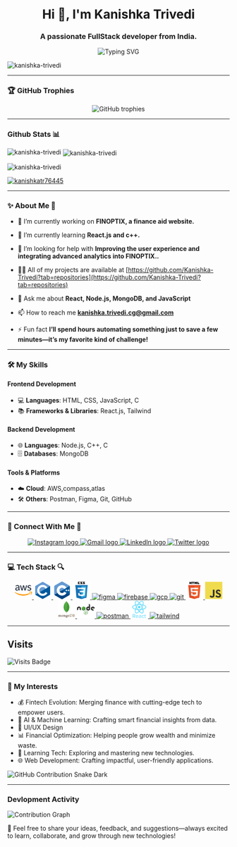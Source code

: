 <h1 align="center">Hi 👋, I'm Kanishka Trivedi</h1>
<h3 align="center">A passionate FullStack developer from India.</h3>


<p align="center">
  <img src="https://readme-typing-svg.demolab.com?font=Fira+Code&size=22&pause=1000&color=FF61D9&center=true&width=600&lines=Welcome+to+my+GitHub+profile!+💻;Full-Stack+Developer+🌐;Open-Source+Contributor+❤️;Lifelong+Learner+🎓" alt="Typing SVG" />
</p>

<p align="left"> <img src="https://komarev.com/ghpvc/?username=kanishka-trivedi&label=Profile%20views&color=0e75b6&style=flat" alt="kanishka-trivedi" /> </p>


---
### 🏆 GitHub Trophies

<p align="center">
  <img src="https://github-profile-trophy.vercel.app/?username=kanishka-trivedi&theme=radical&no-frame=true&no-bg=true&margin-w=4" alt="GitHub trophies" />
</p>


---
### Github Stats 📊

<p><img align="left" src="https://github-readme-stats.vercel.app/api/top-langs?username=kanishka-trivedi&show_icons=true&locale=en&layout=compact" alt="kanishka-trivedi" /></p>

<p>&nbsp;<img align="center" src="https://github-readme-stats.vercel.app/api?username=kanishka-trivedi&show_icons=true&locale=en" alt="kanishka-trivedi" /></p>

<p><img align="center" src="https://github-readme-streak-stats.herokuapp.com/?user=kanishka-trivedi&" alt="kanishka-trivedi" /></p>



<p align="left"> <a href="https://twitter.com/kanishkatr76445" target="blank"><img src="https://img.shields.io/twitter/follow/kanishkatr76445?logo=twitter&style=for-the-badge" alt="kanishkatr76445" /></a> </p>

---
### ✨ About Me 👤

- 🔭 I’m currently working on **FINOPTIX, a finance aid website.**

- 🌱 I’m currently learning **React.js and c++.**

- 🤝 I’m looking for help with **Improving the user experience and integrating advanced analytics into FINOPTIX..**

- 👨‍💻 All of my projects are available at [https://github.com/Kanishka-Trivedi?tab=repositories](https://github.com/Kanishka-Trivedi?tab=repositories)

- 💬 Ask me about **React, Node.js, MongoDB, and JavaScript**

- 📫 How to reach me **kanishka.trivedi.cg@gmail.com**

- ⚡ Fun fact **I’ll spend hours automating something just to save a few minutes—it’s my favorite kind of challenge!**


---
### 🛠️ My Skills

#### Frontend Development

- 💻 **Languages**: HTML, CSS, JavaScript, C
- 📚 **Frameworks & Libraries**: React.js, Tailwind

#### Backend Development
- 🌐 **Languages**: Node.js, C++, C
- 🗄️ **Databases**: MongoDB

#### Tools & Platforms
- ☁️ **Cloud**: AWS,compass,atlas
- 🛠️ **Others**: Postman, Figma, Git, GitHub


---
### 🤝 Connect With Me 🔗

<div align="center">
  <a href="https://www.instagram.com/kanishkatrivedi06" target="_blank" rel="noopener noreferrer">
    <img src="https://img.shields.io/static/v1?message=Instagram&logo=instagram&label=&color=E4405F&logoColor=white&labelColor=&style=for-the-badge" height="35" alt="Instagram logo" />
  </a>
  <a href="kanishka.trivedi.cg@gmail.com" target="_blank" rel="noopener noreferrer">
    <img src="https://img.shields.io/static/v1?message=Gmail&logo=gmail&label=&color=D14836&logoColor=white&labelColor=&style=for-the-badge" height="35" alt="Gmail logo" />
  </a>
  <a href="https://www.linkedin.com/in/Kanishka Trivedi" target="_blank" rel="noopener noreferrer">
    <img src="https://img.shields.io/static/v1?message=LinkedIn&logo=linkedin&label=&color=0077B5&logoColor=white&labelColor=&style=for-the-badge" height="35" alt="LinkedIn logo" />
  </a>
  <a href="https://x.com/kanishkatr76445?s=11" target="_blank" rel="noopener noreferrer">
    <img src="https://img.shields.io/static/v1?message=Twitter&logo=twitter&label=&color=1DA1F2&logoColor=white&labelColor=&style=for-the-badge" height="35" alt="Twitter logo" />
  </a>
</div>


---
###  💻 Tech Stack 🔍

<p align="center"> <a href="https://aws.amazon.com" target="_blank" rel="noreferrer"> <img src="https://raw.githubusercontent.com/devicons/devicon/master/icons/amazonwebservices/amazonwebservices-original-wordmark.svg" alt="aws" width="40" height="40"/> </a> <a href="https://www.cprogramming.com/" target="_blank" rel="noreferrer"> <img src="https://raw.githubusercontent.com/devicons/devicon/master/icons/c/c-original.svg" alt="c" width="40" height="40"/> </a> <a href="https://www.w3schools.com/cpp/" target="_blank" rel="noreferrer"> <img src="https://raw.githubusercontent.com/devicons/devicon/master/icons/cplusplus/cplusplus-original.svg" alt="cplusplus" width="40" height="40"/> </a> <a href="https://www.w3schools.com/css/" target="_blank" rel="noreferrer"> <img src="https://raw.githubusercontent.com/devicons/devicon/master/icons/css3/css3-original-wordmark.svg" alt="css3" width="40" height="40"/> </a> <a href="https://www.figma.com/" target="_blank" rel="noreferrer"> <img src="https://www.vectorlogo.zone/logos/figma/figma-icon.svg" alt="figma" width="40" height="40"/> </a> <a href="https://firebase.google.com/" target="_blank" rel="noreferrer"> <img src="https://www.vectorlogo.zone/logos/firebase/firebase-icon.svg" alt="firebase" width="40" height="40"/> </a> <a href="https://cloud.google.com" target="_blank" rel="noreferrer"> <img src="https://www.vectorlogo.zone/logos/google_cloud/google_cloud-icon.svg" alt="gcp" width="40" height="40"/> </a> <a href="https://git-scm.com/" target="_blank" rel="noreferrer"> <img src="https://www.vectorlogo.zone/logos/git-scm/git-scm-icon.svg" alt="git" width="40" height="40"/> </a> <a href="https://www.w3.org/html/" target="_blank" rel="noreferrer"> <img src="https://raw.githubusercontent.com/devicons/devicon/master/icons/html5/html5-original-wordmark.svg" alt="html5" width="40" height="40"/> </a> <a href="https://developer.mozilla.org/en-US/docs/Web/JavaScript" target="_blank" rel="noreferrer"> <img src="https://raw.githubusercontent.com/devicons/devicon/master/icons/javascript/javascript-original.svg" alt="javascript" width="40" height="40"/> </a> <a href="https://www.mongodb.com/" target="_blank" rel="noreferrer"> <img src="https://raw.githubusercontent.com/devicons/devicon/master/icons/mongodb/mongodb-original-wordmark.svg" alt="mongodb" width="40" height="40"/> </a> <a href="https://nodejs.org" target="_blank" rel="noreferrer"> <img src="https://raw.githubusercontent.com/devicons/devicon/master/icons/nodejs/nodejs-original-wordmark.svg" alt="nodejs" width="40" height="40"/> </a> <a href="https://postman.com" target="_blank" rel="noreferrer"> <img src="https://www.vectorlogo.zone/logos/getpostman/getpostman-icon.svg" alt="postman" width="40" height="40"/> </a> <a href="https://reactjs.org/" target="_blank" rel="noreferrer"> <img src="https://raw.githubusercontent.com/devicons/devicon/master/icons/react/react-original-wordmark.svg" alt="react" width="40" height="40"/> </a> <a href="https://tailwindcss.com/" target="_blank" rel="noreferrer"> <img src="https://www.vectorlogo.zone/logos/tailwindcss/tailwindcss-icon.svg" alt="tailwind" width="40" height="40"/> </a> </p>


---
## Visits
![Visits Badge](https://profile-counter.glitch.me/kanishka-trivedi/count.svg)

---
### 🌟 My Interests
- 💰 Fintech Evolution: Merging finance with cutting-edge tech to empower users.
- 🤖 AI & Machine Learning: Crafting smart financial insights from data.
- 🎨 UI/UX Design
- 📊 Financial Optimization: Helping people grow wealth and minimize waste.
- 🚀 Learning Tech: Exploring and mastering new technologies.
- 🌐 Web Development: Crafting impactful, user-friendly applications.



![GitHub Contribution Snake Dark](https://raw.githubusercontent.com/kanishka-trivedi/kanishka-trivedi/output/github-contribution-grid-snake-dark.svg)

---
### Devlopment Activity

![Contribution Graph](https://github-readme-activity-graph.vercel.app/graph?username=kanishka-trivedi&custom_title=Development%20Activity&hide_border=true&bg_color=0d1117&line=23A401&point=B116A8&color=c9d1d9&title_color=23A401&area=true)

💬 Feel free to share your ideas, feedback, and suggestions—always excited to learn, collaborate, and grow through new technologies!
